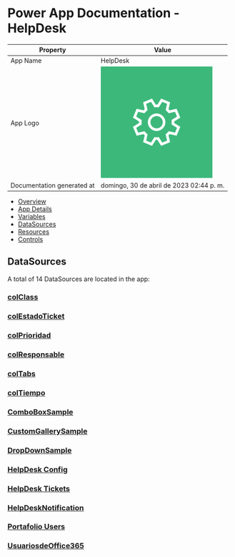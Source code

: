 ﻿# Power App Documentation \- HelpDesk

| Property                   | Value                                    |
| -------------------------- | ---------------------------------------- |
| App Name                   | HelpDesk                                 |
| App Logo                   | ![App Logo](resources/applogoSmall.png)  |
| Documentation generated at | domingo, 30 de abril de 2023 02:44 p. m. |

- [Overview](index-HelpDesk.md)
- [App Details](appdetails-HelpDesk.md)
- [Variables](variables-HelpDesk.md)
- [DataSources](datasources-HelpDesk.md)
- [Resources](resources-HelpDesk.md)
- [Controls](controls-HelpDesk.md)

## DataSources

A total of 14 DataSources are located in the app:

### [colClass](datasource-colClass-HelpDesk.md)

### [colEstadoTicket](datasource-colEstadoTicket-HelpDesk.md)

### [colPrioridad](datasource-colPrioridad-HelpDesk.md)

### [colResponsable](datasource-colResponsable-HelpDesk.md)

### [colTabs](datasource-colTabs-HelpDesk.md)

### [colTiempo](datasource-colTiempo-HelpDesk.md)

### [ComboBoxSample](datasource-ComboBoxSample-HelpDesk.md)

### [CustomGallerySample](datasource-CustomGallerySample-HelpDesk.md)

### [DropDownSample](datasource-DropDownSample-HelpDesk.md)

### [HelpDesk Config](datasource-HelpDesk-Config-HelpDesk.md)

### [HelpDesk Tickets](datasource-HelpDesk-Tickets-HelpDesk.md)

### [HelpDeskNotification](datasource-HelpDeskNotification-HelpDesk.md)

### [Portafolio Users](datasource-Portafolio-Users-HelpDesk.md)

### [UsuariosdeOffice365](datasource-UsuariosdeOffice365-HelpDesk.md)

